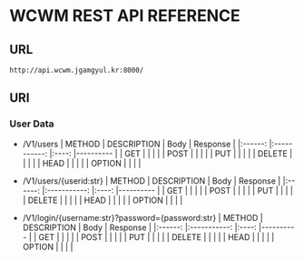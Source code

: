 # WCWM REST API REFERENCE

## URL
    http://api.wcwm.jgamgyul.kr:8000/

## URI
### User Data

- /V1/users
    | METHOD 	| DESCRIPTION 	| Body 	| Response 	|
    |:------:	|:-----------:	|:----:	|----------	|
    | GET    	|             	|      	|          	|
    | POST   	|             	|      	|          	|
    | PUT    	|             	|      	|          	|
    | DELETE 	|             	|      	|          	|
    | HEAD   	|             	|      	|          	|
    | OPTION 	|             	|      	|          	|

- /V1/users/{userid:str}
    | METHOD 	| DESCRIPTION 	| Body 	| Response 	|
    |:------:	|:-----------:	|:----:	|----------	|
    | GET    	|             	|      	|          	|
    | POST   	|             	|      	|          	|
    | PUT    	|             	|      	|          	|
    | DELETE 	|             	|      	|          	|
    | HEAD   	|             	|      	|          	|
    | OPTION 	|             	|      	|          	|

- /V1/login/{username:str}?password={password:str}
    | METHOD 	| DESCRIPTION 	| Body 	| Response 	|
    |:------:	|:-----------:	|:----:	|----------	|
    | GET    	|             	|      	|          	|
    | POST   	|             	|      	|          	|
    | PUT    	|             	|      	|          	|
    | DELETE 	|             	|      	|          	|
    | HEAD   	|             	|      	|          	|
    | OPTION 	|             	|      	|          	|

